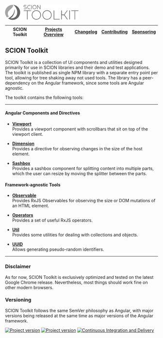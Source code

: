 <a href="/README.md"><img src="/docs/branding/scion-toolkit-banner.svg" height="50" alt="SCION Toolkit"></a>

| SCION Toolkit | [Projects Overview][menu-projects-overview] | [Changelog][menu-changelog] | [Contributing][menu-contributing] | [Sponsoring][menu-sponsoring] |  
| --- | --- | --- | --- | --- |

## SCION Toolkit

SCION Toolkit is a collection of UI components and utilities designed primarily for use in SCION libraries and their demo and test applications. The toolkit is published as single NPM library with a separate entry point per tool, allowing for tree shaking away not used tools. The library has a peer-dependency on the Angular framework, since some tools are Angular agnostic.

The toolkit contains the following tools:

***

#### Angular Components and Directives

- [**Viewport**][link-tool-viewport]\
  Provides a viewport component with scrollbars that sit on top of the viewport client.

- [**Dimension**][link-tool-dimension]\
  Provides a directive for observing changes in the size of the host element.

- [**Sashbox**][link-tool-sashbox]\
Provides a sashbox component for splitting content into multiple parts, which the user can resize by moving the splitter between the parts.

#### Framework-agnostic Tools

- [**Observable**][link-tool-observable]\
  Provides RxJS Observables for observing the size or DOM mutations of an HTML element.
   
- [**Operators**][link-tool-operators]\
  Provides a set of useful RxJS operators. 

- [**Util**][link-tool-util]\
  Provides some utilities for dealing with collections and objects. 

- [**UUID**][link-tool-uuid]\
  Allows generating pseudo-random identifiers.
   
   
***

### Disclaimer
As for now, SCION Toolkit is exclusively optimized and tested on the latest Google Chrome release. Nevertheless, most things should work fine on other modern browsers.

### Versioning
SCION Toolkit follows the same SemVer philosophy as Angular, with major versions being released at the same time as major versions of the Angular framework. 

[![Project version](https://img.shields.io/npm/v/@scion/toolkit.svg)][link-download]
[![Project version](https://img.shields.io/npm/v/@scion/toolkit/next.svg)][link-download]
[![Continuous Integration and Delivery][link-github-actions-workflow:status]][link-github-actions-workflow]


[link-download]: https://www.npmjs.com/package/@scion/toolkit
[link-github-actions-workflow]: https://github.com/SchweizerischeBundesbahnen/scion-toolkit/actions
[link-github-actions-workflow:status]: https://github.com/SchweizerischeBundesbahnen/scion-toolkit/workflows/Continuous%20Integration%20and%20Delivery/badge.svg?branch=master&event=push
[link-tool-viewport]: /docs/site/tools/viewport.md
[link-tool-dimension]: /docs/site/tools/dimension.md
[link-tool-sashbox]: /docs/site/tools/sashbox.md
[link-tool-observable]: /docs/site/tools/observable.md
[link-tool-operators]: /docs/site/tools/operators.md
[link-tool-util]: /docs/site/tools/util.md
[link-tool-uuid]: /docs/site/tools/uuid.md

[menu-home]: /README.md
[menu-projects-overview]: /docs/site/projects-overview.md
[menu-changelog]: /docs/site/changelog/changelog.md
[menu-contributing]: /CONTRIBUTING.md
[menu-sponsoring]: /docs/site/sponsoring.md